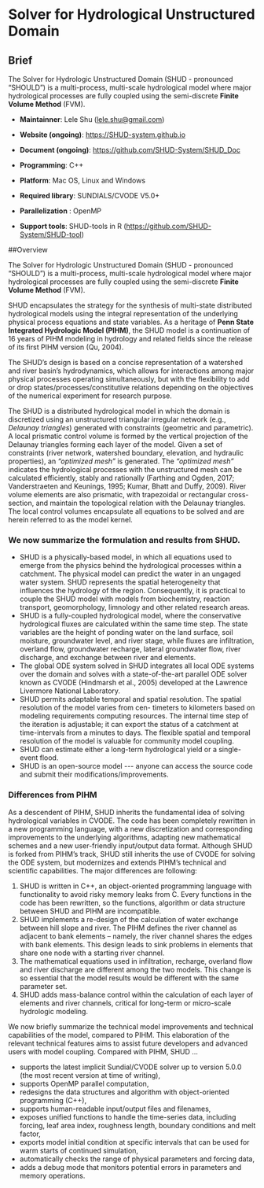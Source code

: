 # Solver for Hydrological Unstructured Domain

## Brief

The Solver for Hydrologic Unstructured Domain  (SHUD - pronounced “SHOULD”) is a multi-process, multi-scale hydrological model where major hydrological processes are fully coupled using the semi-discrete **Finite Volume Method** (FVM). 

* **Maintainner**: Lele Shu (lele.shu@gmail.com)
* **Website (ongoing)**: https://SHUD-system.github.io
* **Document (ongoing)**: https://github.com/SHUD-System/SHUD_Doc
* **Programming**: C++

* **Platform**: Mac OS, Linux and Windows

* **Required library**:  SUNDIALS/CVODE V5.0+
* **Parallelization** : OpenMP
* **Support tools**: SHUD-tools in R (https://github.com/SHUD-System/SHUD-tool)

##Overview

The Solver for Hydrologic Unstructured Domain  (SHUD - pronounced “SHOULD”) is a multi-process, multi-scale hydrological model where major hydrological processes are fully coupled using the semi-discrete **Finite Volume Method** (FVM). 

SHUD encapsulates the strategy for the synthesis of multi-state distributed hydrological models using the integral representation of the underlying physical process equations and state variables. As a heritage of **Penn State Integrated Hydrologic Model (PIHM)**, the SHUD model is a continuation of 16 years of PIHM modeling in hydrology and related fields since the release of its first PIHM version (Qu, 2004). 

The SHUD’s design is based on a concise representation of a watershed and river basin’s hydrodynamics, which allows for interactions among major physical processes operating simultaneously, but with the flexibility to add or drop states/processes/constitutive relations depending on the objectives of the numerical experiment for research purpose. 

The SHUD is a distributed hydrological model in which the domain is discretized using an unstructured triangular irregular network (e.g., *Delaunay triangles*) generated with constraints (geometric and parametric). A local prismatic control volume is formed by the vertical projection of the Delaunay triangles forming each layer of the model. Given a set of constraints (river network, watershed boundary, elevation, and hydraulic properties), an *“optimized mesh”* is generated. The *“optimized mesh”* indicates the hydrological processes with the unstructured mesh can be calculated efficiently, stably and rationally (Farthing and Ogden, 2017; Vanderstraeten and Keunings, 1995; Kumar, Bhatt and Duffy, 2009). River volume elements are also prismatic, with trapezoidal or rectangular cross-section, and maintain the topological relation with the Delaunay triangles. The local control volumes encapsulate all equations to be solved and are herein referred to as the model kernel. 



### We now summarize the formulation and results from SHUD. 

- SHUD is a physically-based model, in which all equations used to emerge from the physics behind the hydrological processes within a catchment. The physical model can predict the water in an ungaged water system.  SHUD represents the spatial heterogeneity that influences the hydrology of the region. Consequently, it is practical to couple the SHUD model with models from biochemistry, reaction transport, geomorphology, limnology and other related research areas.
- SHUD is a fully-coupled hydrological model, where the conservative hydrological fluxes are calculated within the same time step. The state variables are the height of ponding water on the land surface, soil moisture, groundwater level, and river stage, while fluxes are infiltration, overland flow, groundwater recharge, lateral groundwater flow, river discharge, and exchange between river and elements. 
- The global ODE system solved in SHUD integrates all local ODE systems over the domain and solves with a state-of-the-art parallel ODE solver known as CVODE (Hindmarsh et al., 2005) developed at the Lawrence Livermore National Laboratory. 
- SHUD permits adaptable temporal and spatial resolution. The spatial resolution of the model varies from cen- timeters to kilometers based on modeling requirements computing resources. The internal time step of the iteration is adjustable; it can export the status of a catchment at time-intervals from a minutes to days. The flexible spatial and temporal resolution of the model is valuable for community model coupling. 
- SHUD can estimate either a long-term hydrological yield or a single-event flood. 
- SHUD is an open-source model --- anyone can access the source code and submit their modifications/improvements.

### Differences from PIHM

As a descendent of PIHM, SHUD inherits the fundamental idea of solving hydrological variables in CVODE. The code has been completely rewritten in a new programming language, with a new discretization and corresponding improvements to the underlying algorithms, adapting new mathematical schemes and a new user-friendly input/output data format. Although SHUD is forked from PIHM’s track, SHUD still inherits the use of CVODE for solving the ODE system, but modernizes and extends PIHM’s technical and scientific capabilities. The major differences are following: 

1. SHUD is written in C++, an object-oriented programming language with functionality to avoid risky memory leaks from C. Every functions in the code has been rewritten, so the functions, algorithm or data structure between SHUD and PIHM are incompatible. 
2. SHUD implements a re-design of the calculation of water exchange between hill slope and river. The PIHM defines the river channel as adjacent to bank elements – namely, the river channel shares the edges with bank elements. This design leads to sink problems in elements that share one node with a starting river channel. 
3. The mathematical equations used in infiltration, recharge, overland flow and river discharge are different among the two models. This change is so essential that the model results would be different with the same parameter set. 
4. SHUD adds mass-balance control within the calculation of each layer of elements and river channels, critical for long-term or micro-scale hydrologic modeling. 

We now briefly summarize the technical model improvements and technical capabilities of the model, compared to PIHM. This elaboration of the relevant technical features aims to assist future developers and advanced users with model coupling. Compared with PIHM, SHUD ... 

- supports the latest implicit Sundial/CVODE solver up to version 5.0.0 (the most recent version at time of writing), 
- supports OpenMP parallel computation, 
- redesigns the data structures and algorithm with object-oriented programming (C++), 
- supports human-readable input/output files and filenames, 
- exposes unified functions to handle the time-series data, including forcing, leaf area index, roughness length, boundary conditions and melt factor, 
- exports model initial condition at specific intervals that can be used for warm starts of continued simulation, 
- automatically checks the range of physical parameters and forcing data, 
- adds a debug mode that monitors potential errors in parameters and memory operations. 



